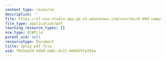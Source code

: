 ```yaml
---
content_type: resource
description: ''
file: https://ol-ocw-studio-app-qa.s3.amazonaws.com/courses/6-004-computation-structures-spring-2017/f941ee3491b9ea8c4c2166b025fe291a_UuUPG_amkWc.pdf
file_type: application/pdf
learning_resource_types: []
ocw_type: OCWFile
parent_uid: null
resourcetype: Document
title: 3play pdf file
uid: f941ee34-91b9-ea8c-4c21-66b025fe291a
---
```

